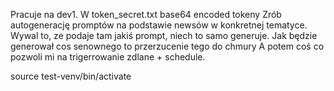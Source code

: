 Pracuje na dev1.
W token_secret.txt base64 encoded tokeny
Zrób autogenerację promptów na podstawie newsów w konkretnej tematyce. Wywal to, ze podaje tam jakiś prompt, niech to samo generuje.
Jak będzie generował cos senownego to przerzucenie tego do chmury
A potem coś co pozwoli mi na trigerrowanie zdlane + schedule.

source test-venv/bin/activate